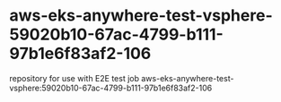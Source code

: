 # aws-eks-anywhere-test-vsphere-59020b10-67ac-4799-b111-97b1e6f83af2-106
repository for use with E2E test job aws-eks-anywhere-test-vsphere:59020b10-67ac-4799-b111-97b1e6f83af2-106
